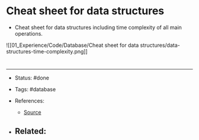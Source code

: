 # Cheat sheet for data structures
-  Cheat sheet for data structures including time complexity of all main operations.

![[01_Experience/Code/Database/Cheat sheet for data structures/data-structures-time-complexity.png]]

# 

---
- Status: #done 

- Tags: #database 

- References:
	- [Source](https://twitter.com/Franc0Fernand0/status/1500123990211366919)

- Related:
	- 
